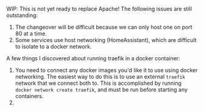 WIP: This is not yet ready to replace Apache! The following issues are still outstanding:

1. The changeover will be difficult because we can only host one on port 80 at a time.
2. Some services use host networking (HomeAssistant), which are difficult to isolate to a docker network.

A few things I discovered about running traefik in a docker container:

1. You need to connect any docker images you'd like it to use using docker networking. The easiest way to do this is to use an external `traefik` network that we connect both to. This is accomplished by running `docker network create traefik`, and must be run before starting any containers.
2. 
